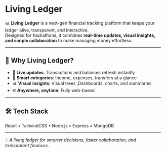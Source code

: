 # Living Ledger  

📊 **Living Ledger** is a next-gen financial tracking platform that keeps your ledger alive, transparent, and interactive.  
Designed for hackathons, it combines **real-time updates, visual insights, and simple collaboration** to make managing money effortless.  

---

## 🚀 Why Living Ledger?
- 🔄 **Live updates**: Transactions and balances refresh instantly  
- 📂 **Smart categories**: Income, expenses, transfers at a glance  
- 📊 **Visual insights**:  Visual trees ,Dashboards, charts, and summaries 
- 🌐 **Anywhere, anytime**: Fully web-based  

---

## 🛠️ Tech Stack
React • TailwindCSS • Node.js • Express • MongoDB  

---

💡 *A living ledger for smarter decisions, faster collaboration, and transparent finances.*  
